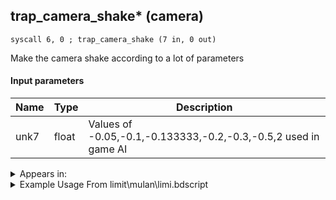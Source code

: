## trap_camera_shake* (camera)

`syscall 6, 0 ; trap_camera_shake (7 in, 0 out)`

Make the camera shake according to a lot of parameters

#### Input parameters
| Name | Type | Description
|------|------|------------
| unk7   | float   | Values of -0.05,-0.1,-0.133333,-0.2,-0.3,-0.5,2 used in game AI




<details>
	<summary>Appears in:</summary>
| filename | Entity (obj)
|----------|-------------
| limit\mulan\limi.bdscript       |           
| obj\B_EX140\b_ex.bdscript       | ((B) Xigbar)          
| obj\B_EX140_LV99\b_ex.bdscript       | ((B99) Xigbar (Limit Cut))          
| obj\B_EX250\b_ex.bdscript       | ((?) Xemna’s dragon’s arms (Anchored))          
| obj\F_CA000\f_ca.bdscript       | ((F) Black Pearl (CA))          
| obj\F_CA010\f_ca.bdscript       | ((F) ??? - Something from Black Pearl? (CA))          
| obj\F_HB080\f_hb.bdscript       | ((F) CoR’s steam wheel (HB))          
| obj\N_CM020_BTL\n_cm.bdscript       | ((N) Lexaeus (BTL) (CM))          
| obj\P_LK000\p_lk.bdscript       | ((P) Simba)          

</details>

<details>
	<summary>Example Usage From limit\mulan\limi.bdscript</summary>
```
L4703:
 jz L4735
 pushImmf 240
 pushImmf 8
 pushImmf 12
 pushImmf 4
 pushImmf 6
 pushImmf -0.03
 pushImmf -0.05
 syscall 6, 0 ; trap_camera_shake (7 in, 0 out)
 pushImm 1
 popToWp W4
 jmp L4735
```
</details>

